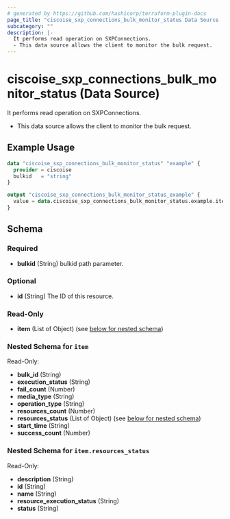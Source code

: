 ```yaml
---
# generated by https://github.com/hashicorp/terraform-plugin-docs
page_title: "ciscoise_sxp_connections_bulk_monitor_status Data Source - terraform-provider-ciscoise"
subcategory: ""
description: |-
  It performs read operation on SXPConnections.
  - This data source allows the client to monitor the bulk request.
---
```


# ciscoise_sxp_connections_bulk_monitor_status (Data Source)

It performs read operation on SXPConnections.

- This data source allows the client to monitor the bulk request.

## Example Usage

```terraform
data "ciscoise_sxp_connections_bulk_monitor_status" "example" {
  provider = ciscoise
  bulkid   = "string"
}

output "ciscoise_sxp_connections_bulk_monitor_status_example" {
  value = data.ciscoise_sxp_connections_bulk_monitor_status.example.item
}
```

<!-- schema generated by tfplugindocs -->
## Schema

### Required

- **bulkid** (String) bulkid path parameter.

### Optional

- **id** (String) The ID of this resource.

### Read-Only

- **item** (List of Object) (see [below for nested schema](#nestedatt--item))

<a id="nestedatt--item"></a>
### Nested Schema for `item`

Read-Only:

- **bulk_id** (String)
- **execution_status** (String)
- **fail_count** (Number)
- **media_type** (String)
- **operation_type** (String)
- **resources_count** (Number)
- **resources_status** (List of Object) (see [below for nested schema](#nestedobjatt--item--resources_status))
- **start_time** (String)
- **success_count** (Number)

<a id="nestedobjatt--item--resources_status"></a>
### Nested Schema for `item.resources_status`

Read-Only:

- **description** (String)
- **id** (String)
- **name** (String)
- **resource_execution_status** (String)
- **status** (String)


